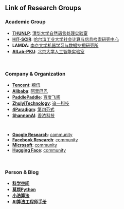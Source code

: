 ## **Link of Research Groups**

### Academic Group
  * [**THUNLP**](https://github.com/thunlp): [清华大学自然语言处理实验室](http://nlp.csai.tsinghua.edu.cn/)
  * [**HIT-SCIR**](https://github.com/HIT-SCIR): [哈尔滨工业大学社会计算与信息检索研究中心](http://ir.hit.edu.cn/)
  * **LAMDA**: [南京大学机器学习与数据挖掘研究所](http://www.lamda.nju.edu.cn/CH.MainPage.ashx)
  * [**AILab-PKU**](https://github.com/ailab-pku): [北京大学人工智能实验室](http://ai.pku.edu.cn/)
<br/>

### Company & Organization
  * [**Tencent**](https://github.com/Tencent): [腾讯](https://opensource.tencent.com/)
  * [**Alibaba**](https://github.com/alibaba): [阿里巴巴](https://ai.aliyun.com/)
  * [**PaddlePaddle**](https://github.com/PaddlePaddle): [百度飞桨](https://www.paddlepaddle.org.cn/)
  * [**ZhuiyiTechnology**](https://github.com/ZhuiyiTechnology): [追一科技](https://zhuiyi.ai/)
  * [**4Paradigm**](https://github.com/4paradigm): [第四范式](https://www.4paradigm.com/)
  * [**ShannonAI**](https://github.com/ShannonAI): [香浓科技](https://www.shannonai.com/)
<br/>

  * [**Google Research**](https://github.com/google-research): [community](https://research.google) 
  * [**Facebook Research**](https://github.com/facebookresearch): [community](https://opensource.fb.com/)
  * [**Microsoft**](https://github.com/microsoft): [community](https://opensource.microsoft.com/)
  * [**Hugging Face**](https://github.com/huggingface): [community](https://huggingface.co/)
<br/>

### Person & Blog
  * [**科学空间**](https://spaces.ac.cn/)
  * [**莫烦Python**](https://mofanpy.com/)
  * [**小浩算法**](https://www.geekxh.com/)
  * [**AI算法工程师手册**](http://www.huaxiaozhuan.com/)
